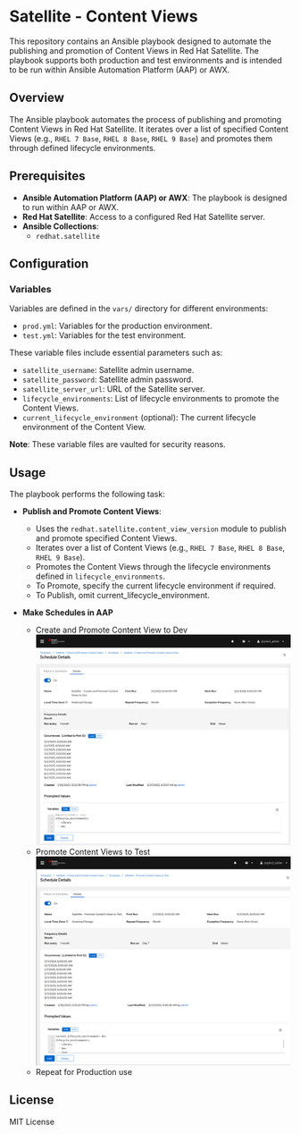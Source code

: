 # Satellite - Content Views

This repository contains an Ansible playbook designed to automate the publishing and promotion of Content Views in Red Hat Satellite. The playbook supports both production and test environments and is intended to be run within Ansible Automation Platform (AAP) or AWX.

## Overview

The Ansible playbook automates the process of publishing and promoting Content Views in Red Hat Satellite. It iterates over a list of specified Content Views (e.g., `RHEL 7 Base`, `RHEL 8 Base`, `RHEL 9 Base`) and promotes them through defined lifecycle environments.

## Prerequisites

- **Ansible Automation Platform (AAP) or AWX**: The playbook is designed to run within AAP or AWX.
- **Red Hat Satellite**: Access to a configured Red Hat Satellite server.
- **Ansible Collections**:
    - `redhat.satellite`
## Configuration

### Variables

Variables are defined in the `vars/` directory for different environments:

- `prod.yml`: Variables for the production environment.
- `test.yml`: Variables for the test environment.

These variable files include essential parameters such as:

- `satellite_username`: Satellite admin username.
- `satellite_password`: Satellite admin password.
- `satellite_server_url`: URL of the Satellite server.
- `lifecycle_environments`: List of lifecycle environments to promote the Content Views.
- `current_lifecycle_environment` (optional): The current lifecycle environment of the Content View.

**Note**: These variable files are vaulted for security reasons.
## Usage

The playbook performs the following task:

- **Publish and Promote Content Views**:
    - Uses the `redhat.satellite.content_view_version` module to publish and promote specified Content Views.
    - Iterates over a list of Content Views (e.g., `RHEL 7 Base`, `RHEL 8 Base`, `RHEL 9 Base`).
    - Promotes the Content Views through the lifecycle environments defined in `lifecycle_environments`.
    - To Promote, specify the current lifecycle environment if required.
    - To Publish, omit current_lifecycle_environment.

- **Make Schedules in AAP**
    - Create and Promote Content View to Dev
    ![Create and Promote Content View to Dev](image1.png)
    - Promote Content Views to Test
    ![Promote Content Views to Test](image2.png)
    - Repeat for Production use


## License

MIT License